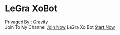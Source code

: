 # LeGra XoBot
Privaged By : [Gravity](https://telegram.me/mlsix)<br>
 Join To My Channel [Join Now](https://telegram.me/leGra_Team)
LeGra Xo Bot  [Start Now](https://telegram.me/legraxo_bot) 
